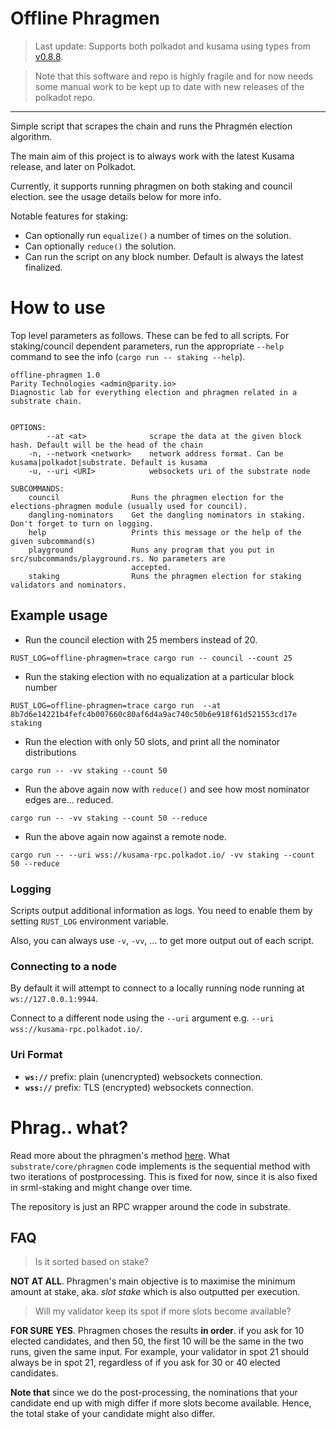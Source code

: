 # Offline Phragmen

> Last update: Supports both polkadot and kusama using types from
> [v0.8.8](https://github.com/paritytech/polkadot/releases/tag/v0.8.8).


> Note that this software and repo is highly fragile and for now needs some manual work to be kept
> up to date with new releases of the polkadot repo.

---


Simple script that scrapes the chain and runs the Phragmén election algorithm.

The main aim of this project is to always work with the latest Kusama release, and later on
Polkadot.

Currently, it supports running phragmen on both staking and council election. see the usage details
below for more info.

Notable features for staking:
- Can optionally run `equalize()` a number of times on the solution.
- Can optionally `reduce()` the solution.
- Can run the script on any block number. Default is always the latest finalized.

# How to use

Top level parameters as follows. These can be fed to all scripts. For staking/council dependent
parameters, run the appropriate `--help` command to see the info (`cargo run -- staking --help`).

```
offline-phragmen 1.0
Parity Technologies <admin@parity.io>
Diagnostic lab for everything election and phragmen related in a substrate chain.


OPTIONS:
        --at <at>              scrape the data at the given block hash. Default will be the head of the chain
    -n, --network <network>    network address format. Can be kusama|polkadot|substrate. Default is kusama
    -u, --uri <URI>            websockets uri of the substrate node

SUBCOMMANDS:
    council                Runs the phragmen election for the elections-phragmen module (usually used for council).
    dangling-nominators    Get the dangling nominators in staking. Don't forget to turn on logging.
    help                   Prints this message or the help of the given subcommand(s)
    playground             Runs any program that you put in src/subcommands/playground.rs. No parameters are
                           accepted.
    staking                Runs the phragmen election for staking validators and nominators.
```

## Example usage

- Run the council election with 25 members instead of 20.

```
RUST_LOG=offline-phragmen=trace cargo run -- council --count 25
```

- Run the staking election with no equalization at a particular block number

```
RUST_LOG=offline-phragmen=trace cargo run  --at 8b7d6e14221b4fefc4b007660c80af6d4a9ac740c50b6e918f61d521553cd17e staking
```

- Run the election with only 50 slots, and print all the nominator distributions

```
cargo run -- -vv staking --count 50
```

- Run the above again now with `reduce()` and see how most nominator edges are... reduced.

```
cargo run -- -vv staking --count 50 --reduce
```

- Run the above again now against a remote node.

```
cargo run -- --uri wss://kusama-rpc.polkadot.io/ -vv staking --count 50 --reduce
```

### Logging

Scripts output additional information as logs. You need to enable them by setting `RUST_LOG`
environment variable.

Also, you can always use `-v`, `-vv`, ... to get more output out of each script.

### Connecting to a node

By default it will attempt to connect to a locally running node running at `ws://127.0.0.1:9944`.

Connect to a different node using the `--uri` argument e.g. `--uri wss://kusama-rpc.polkadot.io/`.

### Uri Format

- **`ws://`** prefix: plain (unencrypted) websockets connection.
- **`wss://`** prefix: TLS (encrypted) websockets connection.

# Phrag.. what?

Read more about the phragmen's method [here](https://wiki.polkadot.network/docs/en/learn-phragmen).
What `substrate/core/phragmen` code implements is the sequential method with two iterations of
postprocessing. This is fixed for now, since it is also fixed in srml-staking and might change over
time.

The repository is just an RPC wrapper around the code in substrate.

## FAQ

> Is it sorted based on stake?

**NOT AT ALL**. Phragmen's main objective is to maximise the minimum amount at stake, aka. _slot
stake_ which is also outputted per execution.

> Will my validator keep its spot if more slots become available?

**FOR SURE YES**. Phragmen choses the results __in order__. if you ask for 10 elected candidates,
and then 50, the first 10 will be the same in the two runs, given the same input. For example, your
validator in spot 21 should always be in spot 21, regardless of if you ask for 30 or 40 elected
candidates.

**Note that** since we do the post-processing, the nominations that your candidate end up with migh
differ if more slots become available. Hence, the total stake of your candidate might also differ.
